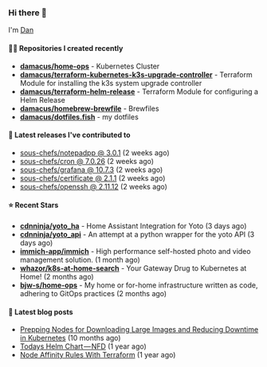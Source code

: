 

### Hi there 👋

I'm [Dan](https://medium.com/@dan.m.webb)

#### 👨‍💻 Repositories I created recently
- **[damacus/home-ops](https://github.com/damacus/home-ops)** - Kubernetes Cluster
- **[damacus/terraform-kubernetes-k3s-upgrade-controller](https://github.com/damacus/terraform-kubernetes-k3s-upgrade-controller)** - Terraform Module for installing the k3s system upgrade controller
- **[damacus/terraform-helm-release](https://github.com/damacus/terraform-helm-release)** - Terraform Module for configuring a Helm Release
- **[damacus/homebrew-brewfile](https://github.com/damacus/homebrew-brewfile)** - Brewfiles
- **[damacus/dotfiles.fish](https://github.com/damacus/dotfiles.fish)** - my dotfiles

#### 🚀 Latest releases I've contributed to


- [sous-chefs/notepadpp @ 3.0.1](https://github.com/sous-chefs/notepadpp/releases/tag/3.0.1) (2 weeks ago)
- [sous-chefs/cron @ 7.0.26](https://github.com/sous-chefs/cron/releases/tag/7.0.26) (2 weeks ago)
- [sous-chefs/grafana @ 10.7.3](https://github.com/sous-chefs/grafana/releases/tag/10.7.3) (2 weeks ago)
- [sous-chefs/certificate @ 2.1.1](https://github.com/sous-chefs/certificate/releases/tag/2.1.1) (2 weeks ago)
- [sous-chefs/openssh @ 2.11.12](https://github.com/sous-chefs/openssh/releases/tag/2.11.12) (2 weeks ago)

#### ⭐ Recent Stars


- **[cdnninja/yoto_ha](https://github.com/cdnninja/yoto_ha)** - Home Assistant Integration for Yoto (3 days ago)
- **[cdnninja/yoto_api](https://github.com/cdnninja/yoto_api)** - An attempt at a python wrapper for the yoto API (3 days ago)
- **[immich-app/immich](https://github.com/immich-app/immich)** - High performance self-hosted photo and video management solution. (1 month ago)
- **[whazor/k8s-at-home-search](https://github.com/whazor/k8s-at-home-search)** - Your Gateway Drug to Kubernetes at Home! (2 months ago)
- **[bjw-s/home-ops](https://github.com/bjw-s/home-ops)** - My home or for-home infrastructure written as code, adhering to GitOps practices (2 months ago)

#### 📄 Latest blog posts
- [Prepping Nodes for Downloading Large Images and Reducing Downtime in Kubernetes](https://medium.com/@dan.m.webb/prepping-nodes-for-downloading-large-images-and-reducing-downtime-in-kubernetes-551ead53f0?source=rss-bbba9c670f6e------2) (10 months ago)
- [Todays Helm Chart — NFD](https://medium.com/@dan.m.webb/todays-helm-chart-nfd-efe64f156edd?source=rss-bbba9c670f6e------2) (1 year ago)
- [Node Affinity Rules With Terraform](https://awstip.com/node-affinity-rules-with-terraform-a0766e0bb1da?source=rss-bbba9c670f6e------2) (1 year ago)
